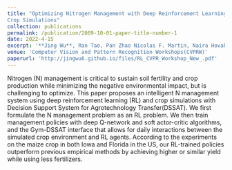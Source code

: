 ```yaml
---
title: "Optimizing Nitrogen Management with Deep Reinforcement Learning and
Crop Simulations"
collection: publications
permalink: /publication/2009-10-01-paper-title-number-1
date: 2022-4-15
excerpt: '**Jing Wu**, Ran Tao, Pan Zhao Nicolas F. Martin, Naira Hovakimyan'
venue: 'Computer Vision and Pattern Recognition Workshops(CVPRW)'
paperurl: 'http://jingwu6.github.io/files/RL_CVPR_Workshop_New_.pdf'
---
```


Nitrogen (N) management is critical to sustain soil fertility and crop production while minimizing the negative environmental impact, but is challenging to optimize. This paper proposes an intelligent N management system using deep reinforcement learning (RL) and crop simulations with Decision Support System for Agrotechnology Transfer(DSSAT). We first formulate the N management problem as an RL problem. We then train management policies with deep Q-network and soft actor-critic algorithms, and the Gym-DSSAT interface that allows for daily interactions between the simulated crop environment and RL agents. According to the experiments on the maize crop in both Iowa and Florida in the US, our RL-trained policies outperform previous empirical methods by achieving higher or similar yield while using less fertilizers.
